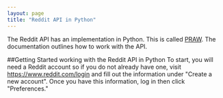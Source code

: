 ```yaml
---
layout: page
title: "Reddit API in Python"
---
```


The Reddit API has an implementation in Python. This is called [PRAW](https://praw.readthedocs.org/en/stable/).
The documentation outlines how to work with the API.

##Getting Started working with the Reddit API in Python
To start, you will need a Reddit account so if you do not already have one, visit https://www.reddit.com/login
and fill out the information under "Create a new account". Once you have this information, log in then click
"Preferences." 
